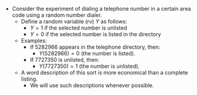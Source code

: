 - Consider the experiment of dialing a telephone number in a certain area code using a random number dialer.
  - Define a random variable (rv) $Y$ as follows:
    - $Y = 1$ if the selected number is unlisted
    - $Y = 0$ if the selected number is listed in the directory
  - Examples:
    - If 5282966 appears in the telephone directory, then:
      - $Y(5282966) = 0$ (the number is listed).
    - If 7727350 is unlisted, then:
      - $Y(7727350) = 1$ (the number is unlisted).
  - A word description of this sort is more economical than a complete listing.
    - We will use such descriptions whenever possible.

